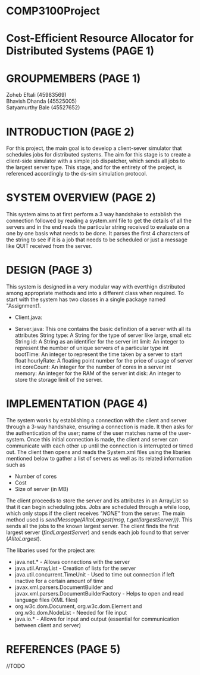 # COMP3100Project

# Cost-Efficient Resource Allocator for Distributed Systems (PAGE 1)

# GROUPMEMBERS (PAGE 1)
Zoheb Eftali (45983569) <br>
Bhavish Dhanda (45525005) <br>
Satyamurthy Bale (45527652) <br>
# INTRODUCTION (PAGE 2)
For this project, the main goal is to develop a client-sever simulator that schedules jobs for distributed systems. The aim for this stage is to create a client-side simulator with a simple job dispatcher, which sends all jobs to the largest server type. This stage, and for the entirety of the project, is referenced accordingly to the ds-sim simulation protocol.

# SYSTEM OVERVIEW (PAGE 2)
This system aims to at first perform a 3 way handshake to establish the connection followed by reading a system.xml file to get the details of all the servers and in the end reads the particular string received to evaluate on a one by one basis what needs to be done. It parses the first 4 characters of the string to see if it is a job that needs to be scheduled or just a message like QUIT received from the server.


# DESIGN (PAGE 3)
This system is designed in a very modular way with everthign distributed among appropriate methods and into a different class when required.
To start with the system has two classes in a single package named "Assignment1.
* Client.java: 

* Server.java: This one contains the basic definition of a server with all its attributes 
        String type: A String for the type of server like large, small etc
		String id: A String as an identifier for the server
		int limit: An integer to represent the number of unique servers of a particular type
		int bootTime: An integer to represent the time taken by a server to start
		float hourlyRate: A floating point number for the price of usage of server 
		int coreCount: An integer for the number of cores in a server
		int memory: An integer for the RAM of the server
		int disk: An integer to store the storage limit of the server.

# IMPLEMENTATION (PAGE 4)

The system works by establishing a connection with the client and server through a 3-way handshake, ensuring a connection is made. It then asks for the authentication of the user; name of the user matches name of the user-system. Once this initial connection is made, the client and server can communicate with each other up until the connection is interrupted or timed out. The client then opens and reads the System.xml files using the libaries mentioned below to gather a list of servers as well as its related information such as
* Number of cores 
* Cost 
* Size of server (in MB)

The client proceeds to store the server and its attributes in an ArrayList so that it can begin scheduling jobs. Jobs are scheduled through a while loop, which only stops if the client receives _"NONE"_ from the server. The main method used is _sendMessage(AlltoLargest(msg, t.get(largestServer)))_. This sends all the jobs to the known largest server. The client finds the first largest server (_findLargestServer_) and sends each job found to that server (_AlltoLargest_).

The libaries used for the project are: 
* java.net.* - Allows connections with the server
* java.util.ArrayList - Creation of lists for the server
* java.util.concurrent.TimeUnit - Used to time out connection if left inactive for a certain amount of time 
* javax.xml.parsers.DocumentBuilder and javax.xml.parsers.DocumentBuilderFactory - Helps to open and read language files (XML files) 
* org.w3c.dom.Document, org.w3c.dom.Element and org.w3c.dom.NodeList - Needed for file input
* java.io.* - Allows for input and output (essential for communication between client and server)

# REFERENCES (PAGE 5)
//TODO
